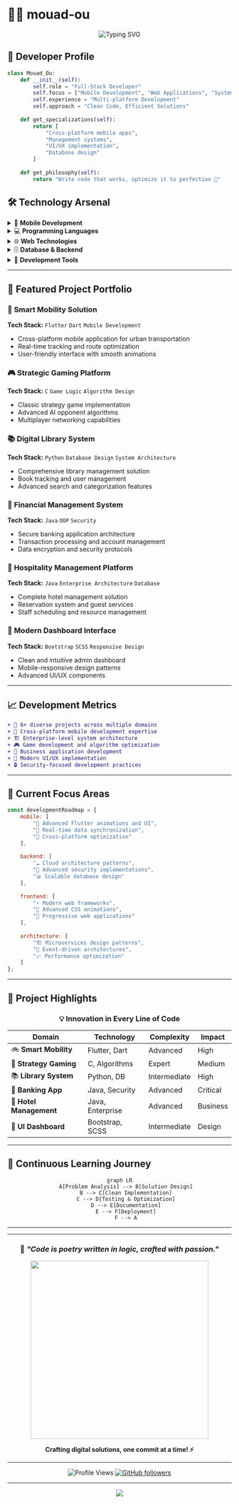 # 👨‍💻 mouad-ou

<div align="center">
  <img src="https://readme-typing-svg.herokuapp.com?font=Fira+Code&pause=1000&color=36BCF7&center=true&vCenter=true&width=435&lines=Full-Stack+Developer;Problem+Solver;Code+Enthusiast;Building+Digital+Solutions" alt="Typing SVG" />
</div>

## 🎯 Developer Profile

```python
class Mouad_Ou:
    def __init__(self): 
        self.role = "Full-Stack Developer"
        self.focus = ["Mobile Development", "Web Applications", "System Design"]
        self.experience = "Multi-platform Development"
        self.approach = "Clean Code, Efficient Solutions"
        
    def get_specializations(self):
        return [
            "Cross-platform mobile apps",
            "Management systems", 
            "UI/UX implementation",
            "Database design"
        ]
    
    def get_philosophy(self):
        return "Write code that works, optimize it to perfection 🎯"
```

## 🛠️ Technology Arsenal

<details>
<summary>📱 <strong>Mobile Development</strong></summary>
<br>

![Flutter](https://img.shields.io/badge/Flutter-02569B?style=for-the-badge&logo=flutter&logoColor=white)
![Dart](https://img.shields.io/badge/Dart-0175C2?style=for-the-badge&logo=dart&logoColor=white)
![Android](https://img.shields.io/badge/Android-3DDC84?style=for-the-badge&logo=android&logoColor=white)
![iOS](https://img.shields.io/badge/iOS-000000?style=for-the-badge&logo=ios&logoColor=white)

</details>

<details>
<summary>💻 <strong>Programming Languages</strong></summary>
<br>

![Java](https://img.shields.io/badge/Java-ED8B00?style=for-the-badge&logo=java&logoColor=white)
![Python](https://img.shields.io/badge/Python-3776AB?style=for-the-badge&logo=python&logoColor=white)
![C](https://img.shields.io/badge/C-00599C?style=for-the-badge&logo=c&logoColor=white)
![JavaScript](https://img.shields.io/badge/JavaScript-F7DF1E?style=for-the-badge&logo=javascript&logoColor=black)
![Dart](https://img.shields.io/badge/Dart-0175C2?style=for-the-badge&logo=dart&logoColor=white)

</details>

<details>
<summary>🌐 <strong>Web Technologies</strong></summary>
<br>

![HTML5](https://img.shields.io/badge/HTML5-E34F26?style=for-the-badge&logo=html5&logoColor=white)
![CSS3](https://img.shields.io/badge/CSS3-1572B6?style=for-the-badge&logo=css3&logoColor=white)
![Bootstrap](https://img.shields.io/badge/Bootstrap-563D7C?style=for-the-badge&logo=bootstrap&logoColor=white)
![SCSS](https://img.shields.io/badge/SCSS-CC6699?style=for-the-badge&logo=sass&logoColor=white)

</details>

<details>
<summary>🗄️ <strong>Database & Backend</strong></summary>
<br>

![MySQL](https://img.shields.io/badge/MySQL-00000F?style=for-the-badge&logo=mysql&logoColor=white)
![SQLite](https://img.shields.io/badge/SQLite-07405E?style=for-the-badge&logo=sqlite&logoColor=white)
![Firebase](https://img.shields.io/badge/Firebase-039BE5?style=for-the-badge&logo=Firebase&logoColor=white)

</details>

<details>
<summary>🔧 <strong>Development Tools</strong></summary>
<br>

![Git](https://img.shields.io/badge/Git-F05032?style=for-the-badge&logo=git&logoColor=white)
![GitHub](https://img.shields.io/badge/GitHub-100000?style=for-the-badge&logo=github&logoColor=white)
![VS Code](https://img.shields.io/badge/VS%20Code-007ACC?style=for-the-badge&logo=visual-studio-code&logoColor=white)
![Android Studio](https://img.shields.io/badge/Android%20Studio-3DDC84?style=for-the-badge&logo=android-studio&logoColor=white)

</details>

---

## 🚀 Featured Project Portfolio

### 📱 **Smart Mobility Solution**
**Tech Stack:** `Flutter` `Dart` `Mobile Development`
- Cross-platform mobile application for urban transportation
- Real-time tracking and route optimization
- User-friendly interface with smooth animations

### 🎮 **Strategic Gaming Platform**
**Tech Stack:** `C` `Game Logic` `Algorithm Design`  
- Classic strategy game implementation
- Advanced AI opponent algorithms
- Multiplayer networking capabilities

### 📚 **Digital Library System**
**Tech Stack:** `Python` `Database Design` `System Architecture`
- Comprehensive library management solution
- Book tracking and user management
- Advanced search and categorization features

### 🏦 **Financial Management System**
**Tech Stack:** `Java` `OOP` `Security`
- Secure banking application architecture
- Transaction processing and account management
- Data encryption and security protocols

### 🏨 **Hospitality Management Platform**
**Tech Stack:** `Java` `Enterprise Architecture` `Database`
- Complete hotel management solution
- Reservation system and guest services
- Staff scheduling and resource management

### 🎨 **Modern Dashboard Interface**
**Tech Stack:** `Bootstrap` `SCSS` `Responsive Design`
- Clean and intuitive admin dashboard
- Mobile-responsive design patterns
- Advanced UI/UX components

---

## 📈 Development Metrics

```diff
+ 🎯 6+ diverse projects across multiple domains
+ 📱 Cross-platform mobile development expertise
+ 🏗️ Enterprise-level system architecture
+ 🎮 Game development and algorithm optimization
+ 💼 Business application development
+ 🎨 Modern UI/UX implementation
+ 🔒 Security-focused development practices
```

---

## 🎯 Current Focus Areas

```javascript
const developmentRoadmap = {
    mobile: [
        "🚀 Advanced Flutter animations and UI",
        "📡 Real-time data synchronization",
        "🔧 Cross-platform optimization"
    ],
    
    backend: [
        "☁️ Cloud architecture patterns",
        "🔐 Advanced security implementations", 
        "📊 Scalable database design"
    ],
    
    frontend: [
        "⚡ Modern web frameworks",
        "🎨 Advanced CSS animations",
        "📱 Progressive web applications"
    ],
    
    architecture: [
        "🏗️ Microservices design patterns",
        "🔄 Event-driven architectures",
        "📈 Performance optimization"
    ]
};
```

---

## 🌟 Project Highlights

<div align="center">

### 💡 **Innovation in Every Line of Code**

| Domain | Technology | Complexity | Impact |
|--------|-----------|------------|---------|
| 🚲 **Smart Mobility** | Flutter, Dart | Advanced | High |
| 🎯 **Strategy Gaming** | C, Algorithms | Expert | Medium |
| 📚 **Library System** | Python, DB | Intermediate | High |
| 🏦 **Banking App** | Java, Security | Advanced | Critical |
| 🏨 **Hotel Management** | Java, Enterprise | Advanced | Business |
| 🎨 **UI Dashboard** | Bootstrap, SCSS | Intermediate | Design |

</div>

---

## 🔄 Continuous Learning Journey

<div align="center">

```mermaid
graph LR
    A[Problem Analysis] --> B[Solution Design]
    B --> C[Clean Implementation]
    C --> D[Testing & Optimization]
    D --> E[Documentation]
    E --> F[Deployment]
    F --> A
```

</div>

---

---

<div align="center">
  
### 💭 *"Code is poetry written in logic, crafted with passion."*

<img src="https://raw.githubusercontent.com/Anmol-Baranwal/Cool-GIFs-For-GitHub/main/src/coding.gif" width="400">

**Crafting digital solutions, one commit at a time! ⚡**

</div>

---

<div align="center">
  
![Profile Views](https://komarev.com/ghpvc/?username=anonymous&label=Profile%20views&color=36bcf7&style=flat)
[![GitHub followers](https://img.shields.io/github/followers/mouad-ou?label=Followers&style=social)](https://github.com/mouad-ou)

</div>

---

<div align="center">
  <img src="https://capsule-render.vercel.app/api?type=waving&color=gradient&customColorList=6,11,20&height=100&section=footer" />
</div>
  